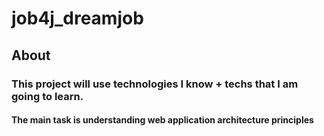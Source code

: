 # job4j_dreamjob

## About

### This project will use technologies I know + techs that I am going to learn.

#### The main task is understanding web application architecture principles